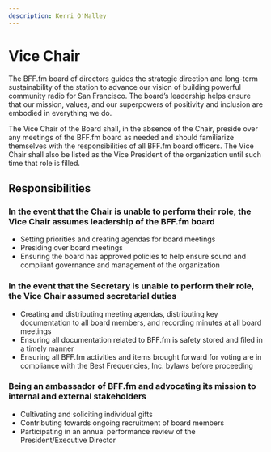 ```yaml
---
description: Kerri O'Malley
---
```


# Vice Chair

The BFF.fm board of directors guides the strategic direction and long-term sustainability of the station to advance our vision of building powerful community radio for San Francisco. The board’s leadership helps ensure that our mission, values, and our superpowers of positivity and inclusion are embodied in everything we do.

The Vice Chair of the Board shall, in the absence of the Chair, preside over any meetings of the BFF.fm board as needed and should familiarize themselves with the responsibilities of all BFF.fm board officers. The Vice Chair shall also be listed as the Vice President of the organization until such time that role is filled.

## Responsibilities

### In the event that the Chair is unable to perform their role, the Vice Chair assumes leadership of the BFF.fm board

* Setting priorities and creating agendas for board meetings
* Presiding over board meetings
* Ensuring the board has approved policies to help ensure sound and compliant governance and management of the organization

### In the event that the Secretary is unable to perform their role, the Vice Chair assumed secretarial duties

* Creating and distributing meeting agendas, distributing key documentation to all board members, and recording minutes at all board meetings
* Ensuring all documentation related to BFF.fm is safety stored and filed in a timely manner
* Ensuring all BFF.fm activities and items brought forward for voting are in compliance with the Best Frequencies, Inc. bylaws before proceeding

### Being an ambassador of BFF.fm and advocating its mission to internal and external stakeholders

* Cultivating and soliciting individual gifts
* Contributing towards ongoing recruitment of board members
* Participating in an annual performance review of the President/Executive Director
